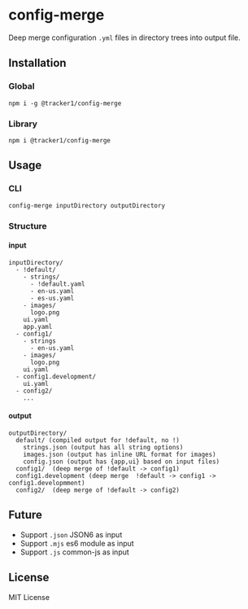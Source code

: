 # config-merge

Deep merge configuration `.yml` files in directory trees into output file.

## Installation

### Global

`npm i -g @tracker1/config-merge`

### Library

`npm i @tracker1/config-merge`

## Usage

### CLI

`config-merge inputDirectory outputDirectory`

### Structure

#### input

    inputDirectory/
      - !default/
        - strings/
          - !default.yaml
          - en-us.yaml
          - es-us.yaml
        - images/
          logo.png
        ui.yaml
        app.yaml
      - config1/
        - strings
          - en-us.yaml
        - images/
          logo.png
        ui.yaml
      - config1.development/
        ui.yaml
      - config2/
        ...

#### output

    outputDirectory/
      default/ (compiled output for !default, no !)
        strings.json (output has all string options)
        images.json (output has inline URL format for images)
        config.json (output has {app,ui} based on input files)
      config1/  (deep merge of !default -> config1)
      config1.development (deep merge  !default -> config1 -> config1.developmment)
      config2/  (deep merge of !default -> config2)

## Future

- Support  `.json` JSON6 as input
- Support `.mjs` es6 module as input
- Support `.js` common-js as input

## License

MIT License